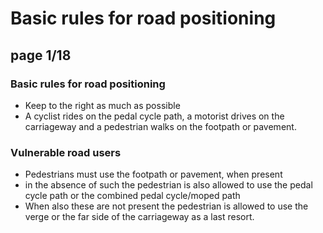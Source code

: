 # Basic rules for road positioning

## **page 1/18**

### Basic rules for road positioning

- Keep to the right as much as possible
- A cyclist rides on the pedal cycle path, a motorist drives on the carriageway and a pedestrian walks on the footpath or pavement.

### Vulnerable road users

- Pedestrians must use the footpath or pavement, when present
- in the absence of such the pedestrian is also allowed to use the pedal cycle path or the combined pedal cycle/moped path
- When also these are not present the pedestrian is allowed to use the verge or the far side of the carriageway as a last resort.
